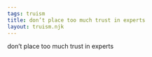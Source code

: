 ```yaml
---
tags: truism
title: don’t place too much trust in experts
layout: truism.njk
---
```


don’t place too much trust in experts